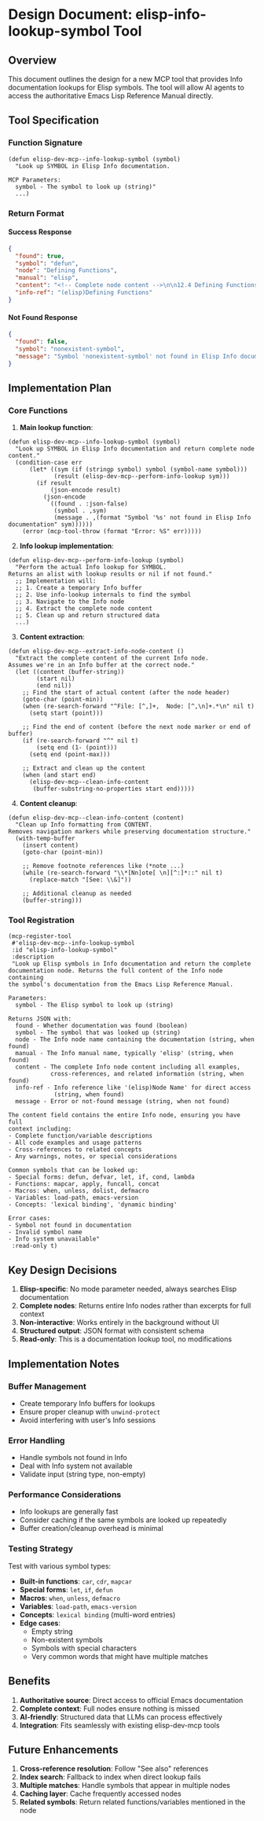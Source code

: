 # Design Document: elisp-info-lookup-symbol Tool

## Overview

This document outlines the design for a new MCP tool that provides Info documentation lookups for Elisp symbols. The tool will allow AI agents to access the authoritative Emacs Lisp Reference Manual directly.

## Tool Specification

### Function Signature

```elisp
(defun elisp-dev-mcp--info-lookup-symbol (symbol)
  "Look up SYMBOL in Elisp Info documentation.
  
MCP Parameters:
  symbol - The symbol to look up (string)"
  ...)
```

### Return Format

#### Success Response
```json
{
  "found": true,
  "symbol": "defun",
  "node": "Defining Functions", 
  "manual": "elisp",
  "content": "<!-- Complete node content -->\n\n12.4 Defining Functions\n=======================\n\nWe usually give a name to a function when it is first created.  This\nis called \"defining a function\", and we usually do it with the\n'defun' macro...\n\n[entire node content continues...]",
  "info-ref": "(elisp)Defining Functions"
}
```

#### Not Found Response
```json
{
  "found": false,
  "symbol": "nonexistent-symbol",
  "message": "Symbol 'nonexistent-symbol' not found in Elisp Info documentation"
}
```

## Implementation Plan

### Core Functions

1. **Main lookup function**:
```elisp
(defun elisp-dev-mcp--info-lookup-symbol (symbol)
  "Look up SYMBOL in Elisp Info documentation and return complete node content."
  (condition-case err
      (let* ((sym (if (stringp symbol) symbol (symbol-name symbol)))
             (result (elisp-dev-mcp--perform-info-lookup sym)))
        (if result
            (json-encode result)
          (json-encode
           `((found . :json-false)
             (symbol . ,sym)
             (message . ,(format "Symbol '%s' not found in Elisp Info documentation" sym))))))
    (error (mcp-tool-throw (format "Error: %S" err)))))
```

2. **Info lookup implementation**:
```elisp
(defun elisp-dev-mcp--perform-info-lookup (symbol)
  "Perform the actual Info lookup for SYMBOL.
Returns an alist with lookup results or nil if not found."
  ;; Implementation will:
  ;; 1. Create a temporary Info buffer
  ;; 2. Use info-lookup internals to find the symbol
  ;; 3. Navigate to the Info node
  ;; 4. Extract the complete node content
  ;; 5. Clean up and return structured data
  ...)
```

3. **Content extraction**:
```elisp
(defun elisp-dev-mcp--extract-info-node-content ()
  "Extract the complete content of the current Info node.
Assumes we're in an Info buffer at the correct node."
  (let ((content (buffer-string))
        (start nil)
        (end nil))
    ;; Find the start of actual content (after the node header)
    (goto-char (point-min))
    (when (re-search-forward "^File: [^,]+,  Node: [^,\n]+.*\n" nil t)
      (setq start (point)))
    
    ;; Find the end of content (before the next node marker or end of buffer)
    (if (re-search-forward "^" nil t)
        (setq end (1- (point)))
      (setq end (point-max)))
    
    ;; Extract and clean up the content
    (when (and start end)
      (elisp-dev-mcp--clean-info-content 
       (buffer-substring-no-properties start end)))))
```

4. **Content cleanup**:
```elisp
(defun elisp-dev-mcp--clean-info-content (content)
  "Clean up Info formatting from CONTENT.
Removes navigation markers while preserving documentation structure."
  (with-temp-buffer
    (insert content)
    (goto-char (point-min))
    
    ;; Remove footnote references like (*note ...)
    (while (re-search-forward "\\*[Nn]ote[ \n][^:]*::" nil t)
      (replace-match "[See: \\&]"))
    
    ;; Additional cleanup as needed
    (buffer-string)))
```

### Tool Registration

```elisp
(mcp-register-tool
 #'elisp-dev-mcp--info-lookup-symbol
 :id "elisp-info-lookup-symbol"
 :description
 "Look up Elisp symbols in Info documentation and return the complete
documentation node. Returns the full content of the Info node containing
the symbol's documentation from the Emacs Lisp Reference Manual.

Parameters:
  symbol - The Elisp symbol to look up (string)

Returns JSON with:
  found - Whether documentation was found (boolean)
  symbol - The symbol that was looked up (string)  
  node - The Info node name containing the documentation (string, when found)
  manual - The Info manual name, typically 'elisp' (string, when found)
  content - The complete Info node content including all examples,
            cross-references, and related information (string, when found)
  info-ref - Info reference like '(elisp)Node Name' for direct access
             (string, when found)
  message - Error or not-found message (string, when not found)

The content field contains the entire Info node, ensuring you have full
context including:
- Complete function/variable descriptions
- All code examples and usage patterns  
- Cross-references to related concepts
- Any warnings, notes, or special considerations

Common symbols that can be looked up:
- Special forms: defun, defvar, let, if, cond, lambda
- Functions: mapcar, apply, funcall, concat
- Macros: when, unless, dolist, defmacro
- Variables: load-path, emacs-version
- Concepts: 'lexical binding', 'dynamic binding'

Error cases:
- Symbol not found in documentation
- Invalid symbol name
- Info system unavailable"
 :read-only t)
```

## Key Design Decisions

1. **Elisp-specific**: No mode parameter needed, always searches Elisp documentation
2. **Complete nodes**: Returns entire Info nodes rather than excerpts for full context
3. **Non-interactive**: Works entirely in the background without UI
4. **Structured output**: JSON format with consistent schema
5. **Read-only**: This is a documentation lookup tool, no modifications

## Implementation Notes

### Buffer Management
- Create temporary Info buffers for lookups
- Ensure proper cleanup with `unwind-protect`
- Avoid interfering with user's Info sessions

### Error Handling
- Handle symbols not found in Info
- Deal with Info system not available
- Validate input (string type, non-empty)

### Performance Considerations
- Info lookups are generally fast
- Consider caching if the same symbols are looked up repeatedly
- Buffer creation/cleanup overhead is minimal

### Testing Strategy

Test with various symbol types:
- **Built-in functions**: `car`, `cdr`, `mapcar`
- **Special forms**: `let`, `if`, `defun`
- **Macros**: `when`, `unless`, `defmacro`
- **Variables**: `load-path`, `emacs-version`
- **Concepts**: `lexical binding` (multi-word entries)
- **Edge cases**: 
  - Empty string
  - Non-existent symbols
  - Symbols with special characters
  - Very common words that might have multiple matches

## Benefits

1. **Authoritative source**: Direct access to official Emacs documentation
2. **Complete context**: Full nodes ensure nothing is missed
3. **AI-friendly**: Structured data that LLMs can process effectively
4. **Integration**: Fits seamlessly with existing elisp-dev-mcp tools

## Future Enhancements

1. **Cross-reference resolution**: Follow "See also" references
2. **Index search**: Fallback to index when direct lookup fails
3. **Multiple matches**: Handle symbols that appear in multiple nodes
4. **Caching layer**: Cache frequently accessed nodes
5. **Related symbols**: Return related functions/variables mentioned in the node